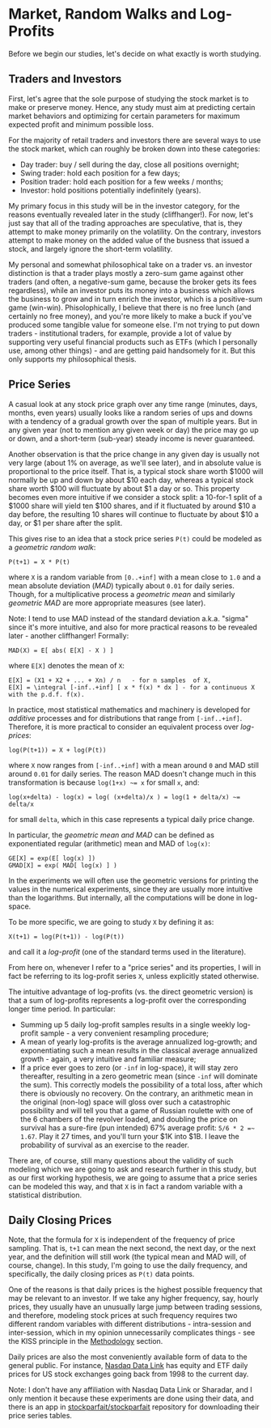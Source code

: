 # Market, Random Walks and Log-Profits

Before we begin our studies, let's decide on what exactly is worth studying.

## Traders and Investors

First, let's agree that the sole purpose of studying the stock market is to make
or preserve money. Hence, any study must aim at predicting certain market
behaviors and optimizing for certain parameters for maximum expected profit and minimum possible loss.

For the majority of retail traders and investors there are several ways to use
the stock market, which can roughly be broken down into these categories:
- Day trader: buy / sell during the day, close all positions overnight;
- Swing trader: hold each position for a few days;
- Position trader: hold each position for a few weeks / months;
- Investor: hold positions potentially indefinitely (years).

My primary focus in this study will be in the investor category, for the reasons
eventually revealed later in the study (cliffhanger!). For now, let's just say
that all of the trading approaches are speculative, that is, they attempt to
make money primarily on the volatility. On the contrary, investors attempt to
make money on the added value of the busness that issued a stock, and largely
ignore the short-term volatility.

My personal and somewhat philosophical take on a trader vs. an investor
distinction is that a trader plays mostly a zero-sum game against other traders
(and often, a negative-sum game, because the broker gets its fees regardless),
while an investor puts its money into a business which allows the business to
grow and in turn enrich the investor, which is a positive-sum game (win-win).
Phisolophically, I believe that there is no free lunch (and certainly no free
money), and you're more likely to make a buck if you've produced some tangible
value for someone else. I'm not trying to put down traders - institutional
traders, for example, provide a lot of value by supporting very useful financial
products such as ETFs (which I personally use, among other things) - and are
getting paid handsomely for it. But this only supports my philosophical thesis.

## Price Series

A casual look at any stock price graph over any time range (minutes, days,
months, even years) usually looks like a random series of ups and downs with a
tendency of a gradual growth over the span of multiple years. But in any given
year (not to mention any given week or day) the price may go up or down, and a
short-term (sub-year) steady income is never guaranteed.

Another observation is that the price change in any given day is usually not
very large (about 1% on average, as we'll see later), and in absolute value is
proportional to the price itself. That is, a typical stock share worth $1000
will normally be up and down by about $10 each day, whereas a typical stock
share worth $100 will fluctuate by about $1 a day or so. This property becomes
even more intuitive if we consider a stock split: a 10-for-1 split of a $1000
share will yield ten $100 shares, and if it fluctuated by around $10 a day
before, the resulting 10 shares will continue to fluctuate by about $10 a day,
or $1 per share after the split.

This gives rise to an idea that a stock price series `P(t)` could be modeled as
a _geometric random walk_:

```
P(t+1) = X * P(t)
```

where `X` is a random variable from `[0..+inf]` with a mean close to `1.0` and a
mean absolute deviation (_MAD_) typically about `0.01` for daily series.
Though, for a multiplicative process a _geometric mean_ and similarly _geometric
MAD_ are more appropriate measures (see later).

Note: I tend to use MAD instead of the standard deviation a.k.a. "sigma" since
it's more intuitive, and also for more practical reasons to be revealed later -
another cliffhanger! Formally:

```
MAD(X) = E[ abs( E[X] - X ) ]
```

where `E[X]` denotes the mean of `X`:

```
E[X] = (X1 + X2 + ... + Xn) / n   - for n samples  of X,
E[X] = \integral [-inf..+inf] [ x * f(x) * dx ] - for a continuous X with the p.d.f. f(x).
```

In practice, most statistical mathematics and machinery is developed for
_additive_ processes and for distributions that range from `[-inf..+inf]`.
Therefore, it is more practical to consider an equivalent process over
_log-prices_:

```
log(P(t+1)) = X + log(P(t))
```

where `X` now ranges from `[-inf..+inf]` with a mean around `0` and MAD still
around `0.01` for daily series. The reason MAD doesn't change much in this
transformation is because `log(1+x) ~= x` for small `x`, and:

```
log(x+delta) - log(x) = log( (x+delta)/x ) = log(1 + delta/x) ~= delta/x
```

for small `delta`, which in this case represents a typical daily price change.

In particular, the _geometric mean and MAD_ can be defined as exponentiated
regular (arithmetic) mean and MAD of `log(x)`:

```
GE[X] = exp(E[ log(x) ])
GMAD[X] = exp( MAD[ log(x) ] )
```

In the experiments we will often use the geometric versions for printing the
values in the numerical experiments, since they are usually more intuitive than
the logarithms. But internally, all the computations will be done in log-space.

To be more specific, we are going to study `X` by defining it as:

```
X(t+1) = log(P(t+1)) - log(P(t))
```

and call it a _log-profit_ (one of the standard terms used in the literature).

From here on, whenever I refer to a "price series" and its properties, I will in
fact be referring to its log-profit series `X`, unless explicitly stated
otherwise.

 The intuitive advantage of log-profits (vs. the direct geometric version) is
that a sum of log-profits represents a log-profit over the corresponding longer
time period.  In particular:
- Summing up 5 daily log-profit samples results in a single weekly log-profit
  sample - a very convenient resampling procedure;
- A mean of yearly log-profits is the average annualized log-growth; and
  exponentiating such a mean results in the classical average annualized
  growth - again, a very intuitive and familiar measure;
- If a price ever goes to zero (or `-inf` in log-space), it will stay zero
  thereafter, resulting in a zero geometric mean (since `-inf` will dominate the
  sum). This correctly models the possibility of a total loss, after which there
  is obviously no recovery. On the contrary, an arithmetic mean in the original
  (non-log) space will gloss over such a catastrophic possibility and will tell
  you that a game of Russian roulette with one of the 6 chambers of the revolver
  loaded, and doubling the price on survival has a sure-fire (pun intended) 67%
  average profit: `5/6 * 2 =~ 1.67`. Play it 27 times, and you'll turn your $1K
  into $1B. I leave the probability of survival as an exercise to the reader.

There are, of course, still many questions about the validity of such modeling
which we are going to ask and research further in this study, but as our first
working hypothesis, we are going to assume that a price series can be modeled
this way, and that `X` is in fact a random variable with a statistical
distribution.

## Daily Closing Prices

Note, that the formula for `X` is independent of the frequency of price
sampling. That is, `t+1` can mean the next second, the next day, or the next
year, and the definition will still work (the typical mean and MAD will, of
course, change). In this study, I'm going to use the daily frequency, and
specifically, the daily closing prices as `P(t)` data points.

One of the reasons is that daily prices is the highest possible frequency that
may be relevant to an investor.  If we take any higher frequency, say, hourly
prices, they usually have an unusually large jump between trading sessions, and
therefore, modeling stock prices at such frequency requires two different random
variables with different distributions - intra-session and inter-session, which
in my opinion unnecessarily complicates things - see the KISS principle in the
[Methodology] section.

Daily prices are also the most conveniently available form of data to the
general public. For instance, [Nasdaq Data Link] has equity and ETF daily prices
for US stock exchanges going back from 1998 to the current day.

Note: I don't have any affiliation with Nasdaq Data Link or Sharadar, and I only
mention it because these experiments are done using their data, and there is an
app in [stockparfait/stockparfait] repository for downloading their price series
tables.

[Methodology]: ../methodology/
[Nasdaq Data Link]: https://data.nasdaq.com/databases/SFB/data
[stockparfait/stockparfait]: https://github.com/stockparfait/stockparfait
